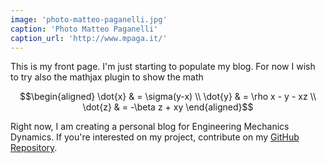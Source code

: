```yaml
---
image: 'photo-matteo-paganelli.jpg'
caption: 'Photo Matteo Paganelli'
caption_url: 'http://www.mpaga.it/'
---
```

This is my front page. I'm just starting to populate my blog. 
For now I wish to try also the mathjax plugin to show the math

$$\begin{aligned}
\dot{x} & = \sigma(y-x) \\
\dot{y} & = \rho x - y - xz \\
\dot{z} & = -\beta z + xy
\end{aligned}$$
<!--more-->

Right now, I am creating a personal blog for Engineering Mechanics Dynamics. If you're interested on my project, contribute on my [GitHub Repository](https://github.com/johnanthonyjose/dynamic).
